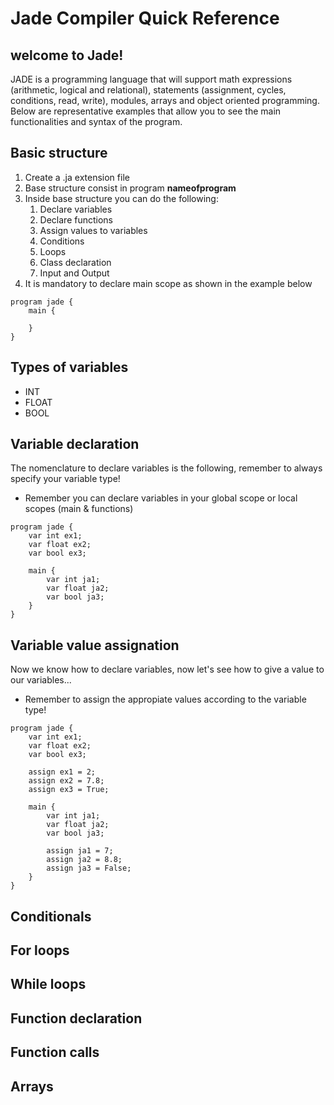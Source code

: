 # Jade Compiler Quick Reference
## welcome to Jade!

JADE is a programming language that will support math expressions (arithmetic, logical and relational),  statements (assignment, cycles, conditions, read, write), modules, arrays and object oriented programming. Below are representative examples that allow you to see the main functionalities and syntax of the program.

## Basic structure

1. Create a .ja extension file
2. Base structure consist in program __nameofprogram__
3. Inside base structure you can do the following:
    1. Declare variables
    2. Declare functions
    3. Assign values to variables
    4. Conditions
    5. Loops
    6. Class declaration
    7. Input and Output
4. It is mandatory to declare main scope as shown in the example below

```
program jade {
    main {

    }
}
``` 

## Types of variables

* INT
* FLOAT
* BOOL

## Variable declaration
The nomenclature to declare variables is the following, remember to always specify your variable type!

* Remember you can declare variables in your global scope or local scopes (main & functions)

```
program jade {
    var int ex1;
    var float ex2;
    var bool ex3;

    main {
        var int ja1;
        var float ja2;
        var bool ja3;
    }
}
``` 

## Variable value assignation
Now we know how to declare variables, now let's see how to give a value to our variables...

* Remember to assign the appropiate values according to the variable type!

```
program jade {
    var int ex1;
    var float ex2;
    var bool ex3;

    assign ex1 = 2;
    assign ex2 = 7.8;
    assign ex3 = True;

    main {
        var int ja1;
        var float ja2;
        var bool ja3;

        assign ja1 = 7;
        assign ja2 = 8.8;
        assign ja3 = False;
    }
}
``` 

## Conditionals

## For loops

## While loops

## Function declaration

## Function calls

## Arrays